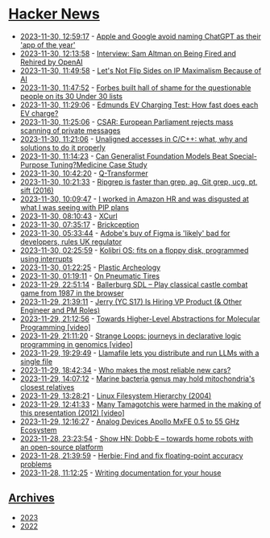 # [Hacker News](https://kherrick.github.io/hacker-news/)

* [2023-11-30, 12:59:17](https://news.ycombinator.com/item?id=38472921) - [Apple and Google avoid naming ChatGPT as their 'app of the year'](https://techcrunch.com/2023/11/29/apple-and-google-avoid-naming-chatgpt-as-their-app-of-the-year-picking-alltrails-and-imprint-instead/)
* [2023-11-30, 12:13:58](https://news.ycombinator.com/item?id=38472552) - [Interview: Sam Altman on Being Fired and Rehired by OpenAI](https://www.theverge.com/2023/11/29/23982046/sam-altman-interview-openai-ceo-rehired)
* [2023-11-30, 11:49:58](https://news.ycombinator.com/item?id=38472367) - [Let's Not Flip Sides on IP Maximalism Because of AI](https://www.techdirt.com/2023/11/29/lets-not-flip-sides-on-ip-maximalism-because-of-ai/)
* [2023-11-30, 11:47:52](https://news.ycombinator.com/item?id=38472353) - [Forbes built hall of shame for the questionable people on its 30 Under 30 lists](https://www.businessinsider.com/forbes-hall-shame-30-under-30-lists-regrets-sbf-ftx-2023-11)
* [2023-11-30, 11:29:06](https://news.ycombinator.com/item?id=38472229) - [Edmunds EV Charging Test: How fast does each EV charge?](https://www.edmunds.com/car-news/electric-car-charging.html)
* [2023-11-30, 11:25:06](https://news.ycombinator.com/item?id=38472198) - [CSAR: European Parliament rejects mass scanning of private messages](https://edri.org/our-work/csar-european-parliament-rejects-mass-scanning-of-private-messages/)
* [2023-11-30, 11:21:06](https://news.ycombinator.com/item?id=38472174) - [Unaligned accesses in C/C++: what, why and solutions to do it properly](https://blog.quarkslab.com/unaligned-accesses-in-cc-what-why-and-solutions-to-do-it-properly.html)
* [2023-11-30, 11:14:23](https://news.ycombinator.com/item?id=38472128) - [Can Generalist Foundation Models Beat Special-Purpose Tuning?Medicine Case Study](https://arxiv.org/abs/2311.16452)
* [2023-11-30, 10:42:20](https://news.ycombinator.com/item?id=38471942) - [Q-Transformer](https://qtransformer.github.io/)
* [2023-11-30, 10:21:33](https://news.ycombinator.com/item?id=38471822) - [Ripgrep is faster than grep, ag, Git grep, ucg, pt, sift (2016)](https://blog.burntsushi.net/ripgrep/)
* [2023-11-30, 10:09:47](https://news.ycombinator.com/item?id=38471744) - [I worked in Amazon HR and was disgusted at what I was seeing with PIP plans](https://www.businessinsider.com/amazon-hr-performance-improvement-plans-pip-pivot-had-to-quit-2023-11)
* [2023-11-30, 08:10:43](https://news.ycombinator.com/item?id=38471004) - [XCurl](https://daniel.haxx.se/blog/2023/11/30/xcurl/)
* [2023-11-30, 07:35:17](https://news.ycombinator.com/item?id=38470764) - [Brickception](https://brickception.xyz/)
* [2023-11-30, 05:33:44](https://news.ycombinator.com/item?id=38470046) - [Adobe's buy of Figma is 'likely' bad for developers, rules UK regulator](https://www.theregister.com/2023/11/29/adobes_buy_of_figma_is/)
* [2023-11-30, 02:25:59](https://news.ycombinator.com/item?id=38468589) - [Kolibri OS: fits on a floppy disk, programmed using interrupts](https://kolibrios.org/en/index.htm)
* [2023-11-30, 01:22:25](https://news.ycombinator.com/item?id=38467947) - [Plastic Archeology](https://www.scopeofwork.net/plastic-archeology/)
* [2023-11-30, 01:19:11](https://news.ycombinator.com/item?id=38467923) - [On Pneumatic Tires](https://www.scopeofwork.net/on-pneumatic-tires/)
* [2023-11-29, 22:51:14](https://news.ycombinator.com/item?id=38466431) - [Ballerburg SDL – Play classical castle combat game from 1987 in the browser](https://baller.tuxfamily.org/online/)
* [2023-11-29, 21:39:11](https://news.ycombinator.com/item?id=38465693) - [Jerry (YC S17) Is Hiring VP Product (& Other Engineer and PM Roles)](https://jobs.ashbyhq.com/Jerry/921d3846-04e1-4430-a515-b91192a4993c)
* [2023-11-29, 21:12:56](https://news.ycombinator.com/item?id=38465396) - [Towards Higher-Level Abstractions for Molecular Programming [video]](https://www.youtube.com/watch?v=rp2RqVE08Zo)
* [2023-11-29, 21:11:20](https://news.ycombinator.com/item?id=38465378) - [Strange Loops: journeys in declarative logic programming in genomics [video]](https://www.youtube.com/watch?v=CG24QFdVh-0)
* [2023-11-29, 19:29:49](https://news.ycombinator.com/item?id=38464057) - [Llamafile lets you distribute and run LLMs with a single file](https://github.com/Mozilla-Ocho/llamafile)
* [2023-11-29, 18:42:34](https://news.ycombinator.com/item?id=38463355) - [Who makes the most reliable new cars?](https://www.consumerreports.org/cars/car-reliability-owner-satisfaction/who-makes-the-most-reliable-cars-a7824554938/)
* [2023-11-29, 14:07:12](https://news.ycombinator.com/item?id=38459463) - [Marine bacteria genus may hold mitochondria's closest relatives](https://www.aaas.org/news/marine-bacteria-genus-may-hold-mitochondrias-closest-relatives)
* [2023-11-29, 13:28:21](https://news.ycombinator.com/item?id=38459061) - [Linux Filesystem Hierarchy (2004)](https://tldp.org/LDP/Linux-Filesystem-Hierarchy/html/index.html)
* [2023-11-29, 12:41:33](https://news.ycombinator.com/item?id=38458651) - [Many Tamagotchis were harmed in the making of this presentation (2012) [video]](https://media.ccc.de/v/29c3-5088-en-many_tamagotchis_were_harmed_in_the_making_of_this_presentation_h264)
* [2023-11-29, 12:16:27](https://news.ycombinator.com/item?id=38458482) - [Analog Devices Apollo MxFE 0.5 to 55 GHz Ecosystem](https://www.analog.com/en/education/education-library/videos/6330317501112.html)
* [2023-11-28, 23:23:54](https://news.ycombinator.com/item?id=38453047) - [Show HN: Dobb·E – towards home robots with an open-source platform](https://dobb-e.com/)
* [2023-11-28, 21:39:59](https://news.ycombinator.com/item?id=38451680) - [Herbie: Find and fix floating-point accuracy problems](https://herbie.uwplse.org/)
* [2023-11-28, 11:12:25](https://news.ycombinator.com/item?id=38444577) - [Writing documentation for your house](https://luke.hsiao.dev/blog/housing-documentation/)

## [Archives](archives/index.md)

* [2023](archives/2023/index.md)
* [2022](archives/2022/index.md)

